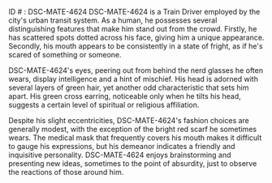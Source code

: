 ID # : DSC-MATE-4624
DSC-MATE-4624 is a Train Driver employed by the city's urban transit system. As a human, he possesses several distinguishing features that make him stand out from the crowd. Firstly, he has scattered spots dotted across his face, giving him a unique appearance. Secondly, his mouth appears to be consistently in a state of fright, as if he's scared of something or someone.

DSC-MATE-4624's eyes, peering out from behind the nerd glasses he often wears, display intelligence and a hint of mischief. His head is adorned with several layers of green hair, yet another odd characteristic that sets him apart. His green cross earring, noticeable only when he tilts his head, suggests a certain level of spiritual or religious affiliation.

Despite his slight eccentricities, DSC-MATE-4624's fashion choices are generally modest, with the exception of the bright red scarf he sometimes wears. The medical mask that frequently covers his mouth makes it difficult to gauge his expressions, but his demeanor indicates a friendly and inquisitive personality. DSC-MATE-4624 enjoys brainstorming and presenting new ideas, sometimes to the point of absurdity, just to observe the reactions of those around him.